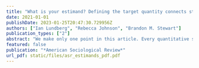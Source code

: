 ```yaml
---
title: "What is your estimand? Defining the target quantity connects statistical evidence to theory"
date: 2021-01-01
publishDate: 2023-01-25T20:47:30.729956Z
authors: ["Ian Lundberg", "Rebecca Johnson", "Brandon M. Stewart"]
publication_types: ["2"]
abstract: "We make only one point in this article. Every quantitative study must be able to answer the question: what is your estimand? The estimand is the target quantity—the purpose of the statistical analysis. Much attention is already placed on how to do estimation; a similar degree of care should be given to defining the thing we are estimating. We advocate that authors state the central quantity of each analysis—the theoretical estimand—in precise terms that exist outside of any statistical model. In our framework, researchers do three things: (1) set a theoretical estimand, clearly connecting this quantity to theory; (2) link to an empirical estimand, which is informative about the theoretical estimand under some identification assumptions; and (3) learn from data. Adding precise estimands to research practice expands the space of theoretical questions, clarifies how evidence can speak to those questions, and unlocks new tools for estimation. By grounding all three steps in a precise statement of the target quantity, our framework connects statistical evidence to theory."
featured: false
publication: "*American Sociological Review*"
url_pdf: static/files/asr_estimands_pdf.pdf
---
```


